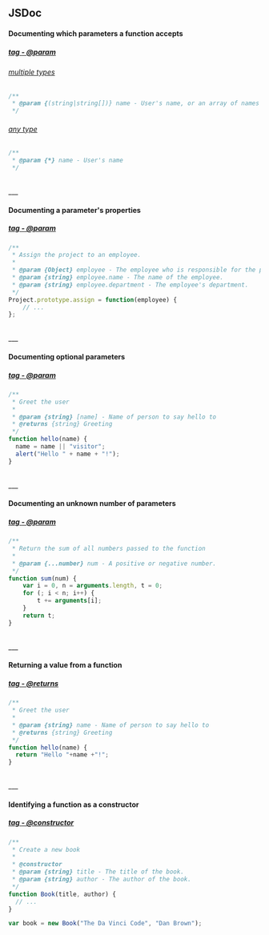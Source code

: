 ## JSDoc

#### Documenting which parameters a function accepts
##### [tag - @param](http://usejsdoc.org/tags-param.html)
###### [multiple types](http://usejsdoc.org/tags-param.html#multiple-types-and-repeatable-parameters)
```js
/**
 * @param {(string|string[])} name - User's name, or an array of names
 */
```
###### [any type](http://usejsdoc.org/tags-param.html#multiple-types-and-repeatable-parameters)
```js
/**
 * @param {*} name - User's name
 */
```

<br>
___
<br>

#### Documenting a parameter's properties
##### [tag - @param](http://usejsdoc.org/tags-param.html#parameters-with-properties)
```js
/**
 * Assign the project to an employee.
 *
 * @param {Object} employee - The employee who is responsible for the project.
 * @param {string} employee.name - The name of the employee.
 * @param {string} employee.department - The employee's department.
 */
Project.prototype.assign = function(employee) {
    // ...
};
```

<br>
___
<br>

#### Documenting optional parameters
##### [tag - @param](http://usejsdoc.org/tags-param.html#optional-parameters-and-default-values)
```js
/**
 * Greet the user
 *
 * @param {string} [name] - Name of person to say hello to
 * @returns {string} Greeting
 */
function hello(name) {
  name = name || "visitor";
  alert("Hello " + name + "!");
}
```

<br>
___
<br>

#### Documenting an unknown number of parameters
##### [tag - @param](http://usejsdoc.org/tags-param.html#multiple-types-and-repeatable-parameters)
```js
/**
 * Return the sum of all numbers passed to the function
 *
 * @param {...number} num - A positive or negative number.
 */
function sum(num) {
    var i = 0, n = arguments.length, t = 0;
    for (; i < n; i++) {
        t += arguments[i];
    }
    return t;
}
```

<br>
___
<br>

#### Returning a value from a function
##### [tag - @returns](http://usejsdoc.org/tags-returns.html)
```js
/**
 * Greet the user
 *
 * @param {string} name - Name of person to say hello to
 * @returns {string} Greeting
 */
function hello(name) {
  return "Hello "+name +"!";
}
```

<br>
___
<br>

#### Identifying a function as a constructor
##### [tag - @constructor](http://usejsdoc.org/tags-constructor.html)
```js
/**
 * Create a new book
 *
 * @constructor
 * @param {string} title - The title of the book.
 * @param {string} author - The author of the book.
 */
function Book(title, author) {
  // ...
}

var book = new Book("The Da Vinci Code", "Dan Brown");
```

